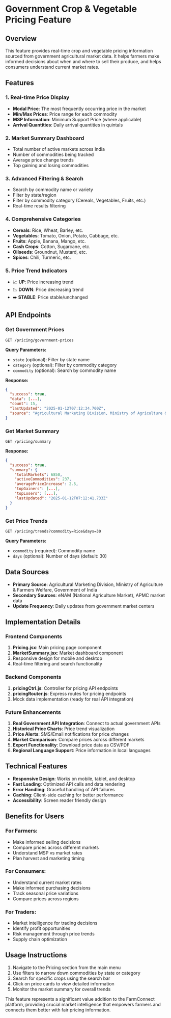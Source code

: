 # Government Crop & Vegetable Pricing Feature

## Overview

This feature provides real-time crop and vegetable pricing information sourced from government agricultural market data. It helps farmers make informed decisions about when and where to sell their produce, and helps consumers understand current market rates.

## Features

### 1. Real-time Price Display

- **Modal Price**: The most frequently occurring price in the market
- **Min/Max Prices**: Price range for each commodity
- **MSP Information**: Minimum Support Price (where applicable)
- **Arrival Quantities**: Daily arrival quantities in quintals

### 2. Market Summary Dashboard

- Total number of active markets across India
- Number of commodities being tracked
- Average price change trends
- Top gaining and losing commodities

### 3. Advanced Filtering & Search

- Search by commodity name or variety
- Filter by state/region
- Filter by commodity category (Cereals, Vegetables, Fruits, etc.)
- Real-time results filtering

### 4. Comprehensive Categories

- **Cereals**: Rice, Wheat, Barley, etc.
- **Vegetables**: Tomato, Onion, Potato, Cabbage, etc.
- **Fruits**: Apple, Banana, Mango, etc.
- **Cash Crops**: Cotton, Sugarcane, etc.
- **Oilseeds**: Groundnut, Mustard, etc.
- **Spices**: Chili, Turmeric, etc.

### 5. Price Trend Indicators

- 📈 **UP**: Price increasing trend
- 📉 **DOWN**: Price decreasing trend
- ➡️ **STABLE**: Price stable/unchanged

## API Endpoints

### Get Government Prices

```
GET /pricing/government-prices
```

**Query Parameters:**

- `state` (optional): Filter by state name
- `category` (optional): Filter by commodity category
- `commodity` (optional): Search by commodity name

**Response:**

```json
{
  "success": true,
  "data": [...],
  "count": 15,
  "lastUpdated": "2025-01-12T07:12:34.700Z",
  "source": "Agricultural Marketing Division, Ministry of Agriculture & Farmers Welfare"
}
```

### Get Market Summary

```
GET /pricing/summary
```

**Response:**

```json
{
  "success": true,
  "summary": {
    "totalMarkets": 6850,
    "activeCommodities": 237,
    "averagePriceIncrease": 2.5,
    "topGainers": [...],
    "topLosers": [...],
    "lastUpdated": "2025-01-12T07:12:41.733Z"
  }
}
```

### Get Price Trends

```
GET /pricing/trends?commodity=Rice&days=30
```

**Query Parameters:**

- `commodity` (required): Commodity name
- `days` (optional): Number of days (default: 30)

## Data Sources

- **Primary Source**: Agricultural Marketing Division, Ministry of Agriculture & Farmers Welfare, Government of India
- **Secondary Sources**: eNAM (National Agriculture Market), APMC market data
- **Update Frequency**: Daily updates from government market centers

## Implementation Details

### Frontend Components

1. **Pricing.jsx**: Main pricing page component
2. **MarketSummary.jsx**: Market dashboard component
3. Responsive design for mobile and desktop
4. Real-time filtering and search functionality

### Backend Components

1. **pricingCtrl.js**: Controller for pricing API endpoints
2. **pricingRouter.js**: Express routes for pricing endpoints
3. Mock data implementation (ready for real API integration)

### Future Enhancements

1. **Real Government API Integration**: Connect to actual government APIs
2. **Historical Price Charts**: Price trend visualization
3. **Price Alerts**: SMS/Email notifications for price changes
4. **Market Comparison**: Compare prices across different markets
5. **Export Functionality**: Download price data as CSV/PDF
6. **Regional Language Support**: Price information in local languages

## Technical Features

- **Responsive Design**: Works on mobile, tablet, and desktop
- **Fast Loading**: Optimized API calls and data rendering
- **Error Handling**: Graceful handling of API failures
- **Caching**: Client-side caching for better performance
- **Accessibility**: Screen reader friendly design

## Benefits for Users

### For Farmers:

- Make informed selling decisions
- Compare prices across different markets
- Understand MSP vs market rates
- Plan harvest and marketing timing

### For Consumers:

- Understand current market rates
- Make informed purchasing decisions
- Track seasonal price variations
- Compare prices across regions

### For Traders:

- Market intelligence for trading decisions
- Identify profit opportunities
- Risk management through price trends
- Supply chain optimization

## Usage Instructions

1. Navigate to the Pricing section from the main menu
2. Use filters to narrow down commodities by state or category
3. Search for specific crops using the search bar
4. Click on price cards to view detailed information
5. Monitor the market summary for overall trends

This feature represents a significant value addition to the FarmConnect platform, providing crucial market intelligence that empowers farmers and connects them better with fair pricing information.
